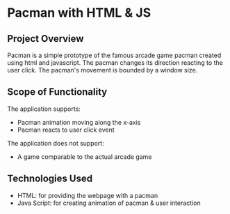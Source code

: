 # Pacman with HTML & JS

## Project Overview

Pacman is a simple prototype of the famous arcade game pacman created using html and javascript. The pacman changes its direction reacting to the user click. The pacman's movement is bounded by a window size.

## Scope of Functionality

The application supports:
- Pacman animation moving along the x-axis
- Pacman reacts to user click event
 
The application does not support:
- A game comparable to the actual arcade game

## Technologies Used
 
 - HTML: for providing the webpage with a pacman
 - Java Script: for creating animation of pacman & user interaction
